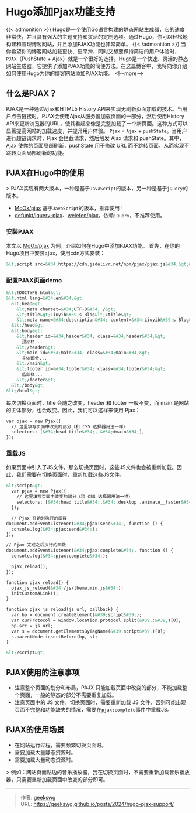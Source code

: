 # Hugo添加Pjax功能支持

{{&lt; admonition &gt;}}
Hugo是一个使用Go语言构建的静态网站生成器，它的速度非常快，并且具有强大的主题支持和灵活的定制选项。通过Hugo，你可以轻松地构建和管理博客网站，并且添加PJAX功能也非常简单。
{{&lt; /admonition &gt;}}
当你希望你的博客网站加载更快、更平滑，同时又想要保持简洁的用户体验时，`PJAX`（PushState &#43; Ajax）就是一个很好的选择。Hugo是一个快速、灵活的静态网站生成器，它提供了添加PJAX功能的简便方法。在这篇博客中，我将向你介绍如何使用Hugo为你的博客网站添加PJAX功能。
&lt;!--more--&gt;
## 什么是PJAX？
PJAX是一种通过`Ajax`和HTML5 History API来实现无刷新页面加载的技术。当用户点击链接时，PJAX会使用Ajax从服务器加载页面的一部分，然后使用History API来更新浏览器的URL，使其看起来像是完整加载了一个新页面。这种方式可以显著提高网站的加载速度，并提升用户体验。
`Pjax` = `Ajax` &#43; `pushState`。当用户进行超链请求时，Pjax 会拦截请求，然后触发 Ajax 请求和 pushState。其中，Ajax 使你的页面局部刷新，pushState 用于修改 URL 而不跳转页面，从而实现不跳转页面局部刷新的功能。
## PJAX在Hugo中的使用
&gt; PJAX实现有两大版本，一种是基于`JavaScript`的版本，另一种是基于`jQuery`的版本。

- [MoOx/pjax](https://github.com/MoOx/pjax) 基于`JavaScript`的版本，推荐使用！
- [defunkt/jquery-pjax](https://github.com/defunkt/jquery-pjax)、[welefen/pjax](https://github.com/welefen/pjax)。依赖`jQuery`，不推荐使用。

### 安装PJAX

本文以 [MoOx/pjax](https://github.com/MoOx/pjax) 为例，介绍如何在Hugo中添加PJAX功能。
首先，在你的Hugo项目中安装`pjax`，使用cdn方式安装：

```html
&lt;script src=&#34;https://cdn.jsdelivr.net/npm/pjax/pjax.js&#34;&gt;&lt;/script&gt;
```

### 配置PJAX页面demo

```html
&lt;!DOCTYPE html&gt;
&lt;html lang=&#34;en&#34;&gt;
  &lt;head&gt;
    &lt;meta charset=&#34;UTF-8&#34; /&gt;
    &lt;title&gt;Liuyib&#39;s Blog&lt;/title&gt;
    &lt;meta name=&#34;description&#34; content=&#34;Liuyib&#39;s Blog&#34; /&gt;
  &lt;/head&gt;
  &lt;body&gt;
    &lt;header id=&#34;header&#34; class=&#34;header&#34;&gt;
      顶部栏...
    &lt;/header&gt;
    &lt;main id=&#34;main&#34; class=&#34;main&#34;&gt;
      主体部分...
    &lt;/main&gt;
    &lt;footer id=&#34;footer&#34; class=&#34;footer&#34;&gt;
      底部栏...
    &lt;/footer&gt;
  &lt;/body&gt;
&lt;/html&gt;
```

每次切换页面时，title 会随之改变，header 和 footer 一般不变，而 main 是网站的主体部分，也会改变。因此，我们可以这样来使用 Pjax：

```html
var pjax = new Pjax({
  // 这里填写页面中改变的部分（和 CSS 选择器用法一样）
  selectors: [&#34;head title&#34;, &#34;#main&#34;],
});
```

### 重载JS

如果页面中引入了JS文件，那么切换页面时，这些JS文件也会被重新加载。因此，我们需要在切换页面时，重新加载这些JS文件。

```html
&lt;script&gt;
  var pjax = new Pjax({
    // 这里填写页面中改变的部分（和 CSS 选择器用法一样）
    selectors: [&#34;head title&#34;,&#34;.desktop .animate__faster&#34;, &#34;.container&#34;],
  });

  // Pjax 开始时执行的函数
document.addEventListener(&#34;pjax:send&#34;, function () {
  console.log(&#34;pjax:send&#34;);
});

// Pjax 完成之后执行的函数
document.addEventListener(&#34;pjax:complete&#34;, function () {
  console.log(&#34;pjax:complete&#34;);

  pjax_reload();
});

function pjax_reload() {
  pjax_js_reload(&#34;/js/theme.min.js&#34;);
  initCustomALink();
}

function pjax_js_reload(js_url, callback) {
  var bp = document.createElement(&#39;script&#39;);
  var curProtocol = window.location.protocol.split(&#39;:&#39;)[0];
  bp.src = js_url;
  var s = document.getElementsByTagName(&#39;script&#39;)[0];
  s.parentNode.insertBefore(bp, s);
}

&lt;/script&gt;
```

## PJAX使用的注意事项

- 注意整个页面的划分和布局，PAJX 只能加载页面中改变的部分，不能加载整个页面，一般的静态的部分不需要重复加载。
- 注意页面中的 JS 文件，切换页面时，需要重新加载 JS 文件，否则可能出现页面不完整和功能缺失的情况，需要在`pjax:complete`事件中重载JS。

## PJAX的使用场景
- 在网站运行过程，需要频繁切换页面时。
- 需要加载大量静态资源时。
- 需要加载大量动态资源时。

&gt; 例如：网站页面贴边的音乐播放器，我在切换页面时，不需要重新加载音乐播放器，只需要重新加载页面中改变的部分即可。


---

> 作者: [geekswg](https://github.com/geekswg)  
> URL: https://geekswg.github.io/posts/2024/hugo-pjax-support/  


